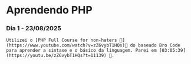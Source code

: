 # Aprendendo PHP 

### Dia 1 - 23/08/2025

    Utilizei o [PHP Full Course for non-haters 🐘](https://www.youtube.com/watch?v=zZ6vybT1HQs)🔗 do baseado Bro Code para aprender a sintaxe e o básico da linguagem. Parei em [03:05:39](https://youtu.be/zZ6vybT1HQs?t=11139) 🔗.